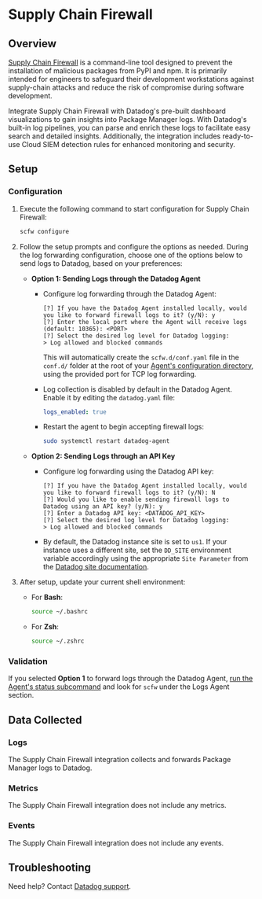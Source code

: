 # Supply Chain Firewall

## Overview

[Supply Chain Firewall][1] is a command-line tool designed to prevent the installation of malicious packages from PyPI and npm. It is primarily intended for engineers to safeguard their development workstations against supply-chain attacks and reduce the risk of compromise during software development.

Integrate Supply Chain Firewall with Datadog's pre-built dashboard visualizations to gain insights into Package Manager logs. With Datadog's built-in log pipelines, you can parse and enrich these logs to facilitate easy search and detailed insights. Additionally, the integration includes ready-to-use Cloud SIEM detection rules for enhanced monitoring and security.


## Setup

### Configuration

1. Execute the following command to start configuration for Supply Chain Firewall:

    ```bash
    scfw configure
    ```

2. Follow the setup prompts and configure the options as needed. During the log forwarding configuration, choose one of the options below to send logs to Datadog, based on your preferences:

    - **Option 1: Sending Logs through the Datadog Agent**

        - Configure log forwarding through the Datadog Agent:
            ```text
            [?] If you have the Datadog Agent installed locally, would you like to forward firewall logs to it? (y/N): y
            [?] Enter the local port where the Agent will receive logs (default: 10365): <PORT>
            [?] Select the desired log level for Datadog logging:
            > Log allowed and blocked commands
            ```
            This will automatically create the `scfw.d/conf.yaml` file in the `conf.d/` folder at the root of your [Agent's configuration directory][5], using the provided port for TCP log forwarding.  

        - Log collection is disabled by default in the Datadog Agent. Enable it by editing the `datadog.yaml` file:

            ```yaml
            logs_enabled: true
            ```

        - Restart the agent to begin accepting firewall logs:

            ```bash
            sudo systemctl restart datadog-agent
            ```

    - **Option 2: Sending Logs through an API Key**

        - Configure log forwarding using the Datadog API key:
            ```text
            [?] If you have the Datadog Agent installed locally, would you like to forward firewall logs to it? (y/N): N
            [?] Would you like to enable sending firewall logs to Datadog using an API key? (y/N): y
            [?] Enter a Datadog API key: <DATADOG_API_KEY>
            [?] Select the desired log level for Datadog logging:
            > Log allowed and blocked commands
            ```
        - By default, the Datadog instance site is set to `us1`. If your instance uses a different site, set the `DD_SITE` environment variable accordingly using the appropriate `Site Parameter` from the [Datadog site documentation][3].

3. After setup, update your current shell environment:

    - For **Bash**:

        ```bash
        source ~/.bashrc
        ```

    - For **Zsh**:

        ```bash
        source ~/.zshrc
        ```


### Validation

If you selected **Option 1** to forward logs through the Datadog Agent, [run the Agent's status subcommand][2] and look for `scfw` under the Logs Agent section.

## Data Collected

### Logs

The Supply Chain Firewall integration collects and forwards Package Manager logs to Datadog.

### Metrics

The Supply Chain Firewall integration does not include any metrics.

### Events

The Supply Chain Firewall integration does not include any events.

## Troubleshooting

Need help? Contact [Datadog support][4].

[1]: https://github.com/DataDog/supply-chain-firewall
[2]: https://docs.datadoghq.com/agent/guide/agent-commands/#agent-status-and-information
[3]: https://docs.datadoghq.com/getting_started/site/#access-the-datadog-site
[4]: https://docs.datadoghq.com/help/
[5]: https://docs.datadoghq.com/agent/guide/agent-configuration-files/#agent-configuration-directory
